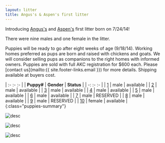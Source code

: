 ```yaml
---
layout: litter
title: Angus's & Aspen's first litter
---
```


Introducing [Angus's](../angus) and
[Aspen's](../aspen) first litter born on 7/24/14!

There were nine males and one female in the litter.

Puppies will be ready to go after eight weeks of age (9/18/14).
Working homes preferred as pups are born and raised with chickens and goats.
We will consider selling pups as companions to the right homes with informed owners.
Puppies are sold with full AKC registration for $600 each.
Please [contact us](mailto:{{ site.footer-links.email }}) for more details.
Shipping available at buyers cost.

| :- :- :- |
| **Puppy#** | **Gender** | **Status** |
| -: :- :- |
| [1](1) | male | available |
| [2](2) | male | available |
| [3](3) | male | available |
| [4](4) | male | available |
| [5](5) | male | available |
| [6](6) | male | available |
| [7](7) | male | RESERVED |
| [8](8) | male | available |
| [9](9) | male | RESERVED |
| [10](10) | female | available |
{:class="puppies-summary"}

![desc](http://farm6.staticflickr.com/5587/14694735559_ef0fa4c3a7_z_d.jpg)

![desc](http://farm6.staticflickr.com/5590/14881037912_dd4f379c8b_z_d.jpg)

![desc](http://farm4.staticflickr.com/3897/14881043822_dcfcd98b2d_z_d.jpg)

